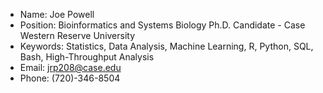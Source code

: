 - Name: Joe Powell
- Position: Bioinformatics and Systems Biology Ph.D. Candidate - Case Western Reserve University
- Keywords: Statistics, Data Analysis, Machine Learning, R, Python, SQL, Bash, High-Throughput Analysis
- Email: jrp208@case.edu
- Phone: (720)-346-8504

<!---
josrpowe208/josrpowe208 is a ✨ special ✨ repository because its `README.md` (this file) appears on your GitHub profile.
You can click the Preview link to take a look at your changes.
--->
